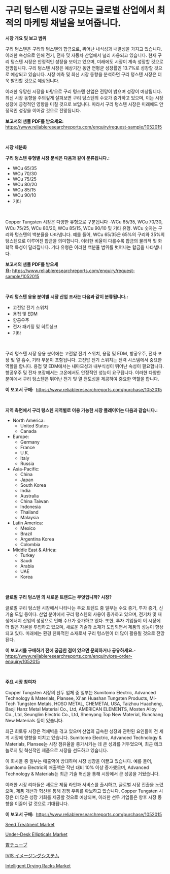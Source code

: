 <p><h1>구리 텅스텐 시장 규모는 글로벌 산업에서 최적의 마케팅 채널을 보여줍니다.</h1></p><p><strong>시장 개요 및 보고 범위</strong></p>
<p><p>구리 텅스텐은 구리와 텅스텐의 합금으로, 뛰어난 내식성과 내열성을 가지고 있습니다. 이러한 속성으로 인해 전기, 전자 및 자동차 산업에서 널리 사용되고 있습니다. 현재 구리 텅스텐 시장은 안정적인 성장을 보이고 있으며, 미래에도 시장이 계속 성장할 것으로 전망됩니다. 구리 텅스텐 시장은 예상기간 동안 연평균 성장률인 13.7%로 성장할 것으로 예상되고 있습니다. 시장 예측 및 최신 시장 동향을 분석하면 구리 텅스텐 시장은 더욱 발전할 것으로 예상됩니다. </p><p>이러한 유망한 시장을 바탕으로 구리 텅스텐 산업은 전망이 밝으며 성장이 예상됩니다. 최신 시장 동향을 주의깊게 살펴보면 구리 텅스텐의 수요가 증가하고 있으며, 이는 시장 성장에 긍정적인 영향을 미칠 것으로 보입니다. 따라서 구리 텅스텐 시장은 미래에도 안정적인 성장을 이어갈 것으로 전망됩니다.</p></p>
<p><strong>보고서의 샘플 PDF를 받으세요:</strong> <a href="https://www.reliableresearchreports.com/enquiry/request-sample/1052015">https://www.reliableresearchreports.com/enquiry/request-sample/1052015</a></p>
<p>&nbsp;</p>
<p><strong>시장 세분화</strong></p>
<p><strong>구리 텅스텐 유형별 시장 분석은 다음과 같이 분류됩니다.:</strong></p>
<p><ul><li>WCu 65/35</li><li>WCu 70/30</li><li>WCu 75/25</li><li>WCu 80/20</li><li>WCu 85/15</li><li>WCu 90/10</li><li>기타</li></ul></p>
<p>&nbsp;</p>
<p><p>Copper Tungsten 시장은 다양한 유형으로 구분됩니다 -WCu 65/35, WCu 70/30, WCu 75/25, WCu 80/20, WCu 85/15, WCu 90/10 및 기타 유형. WCu 숫자는 구리와 텅스텐의 백분율을 나타냅니다. 예를 들어, WCu 65/35은 65%의 구리와 35%의 텅스텐으로 이루어진 합금을 의미합니다. 이러한 비율이 다를수록 합금의 물리적 및 화학적 특성이 달라집니다. 기타 유형은 이러한 백분율 범위를 벗어나는 합금을 나타냅니다.</p></p>
<p><strong>보고서의 샘플 PDF를 받으세요:</strong>&nbsp;<a href="https://www.reliableresearchreports.com/enquiry/request-sample/1052015">https://www.reliableresearchreports.com/enquiry/request-sample/1052015</a></p>
<p>&nbsp;</p>
<p><strong> 구리 텅스텐 응용 분야별 시장 산업 조사는 다음과 같이 분류됩니다.:</strong></p>
<p><ul><li>고전압 전기 스위치</li><li>용접 및 EDM</li><li>항공우주</li><li>전자 패키징 및 히트싱크</li><li>기타</li></ul></p>
<p>&nbsp;</p>
<p><p>구리 텅스텐 시장 응용 분야에는 고전압 전기 스위치, 용접 및 EDM, 항공우주, 전자 포장 및 열 흡수, 기타 부문이 포함됩니다. 고전압 전기 스위치는 전력 시스템에서 중요한 역할을 합니다. 용접 및 EDM에서는 내마모성과 내부식성이 뛰어난 속성이 필요합니다. 항공우주 및 전자 포장에서는 고온에서도 안정적인 성능이 요구됩니다. 이러한 다양한 분야에서 구리 텅스텐은 뛰어난 전기 및 열 전도성을 제공하여 중요한 역할을 합니다.</p></p>
<p><strong>이 보고서 구매:</strong>&nbsp; <a href="https://www.reliableresearchreports.com/purchase/1052015">https://www.reliableresearchreports.com/purchase/1052015</a></p>
<p>&nbsp;</p>
<p><strong>지역 측면에서 구리 텅스텐 지역별로 이용 가능한 시장 플레이어는 다음과 같습니다.:</strong></p>
<p><ul>
    <li>
        North America:
        <ul>
            <li>United States</li>
            <li>Canada</li>
        </ul>
    </li>
    <li>
        Europe:
        <ul>
            <li>Germany</li>
            <li>France</li>
            <li>U.K.</li>
            <li>Italy</li>
            <li>Russia</li>
        </ul>
    </li>
    <li>
        Asia-Pacific:
        <ul>
            <li>China</li>
            <li>Japan</li>
            <li>South Korea</li>
            <li>India</li>
            <li>Australia</li>
            <li>China Taiwan</li>
            <li>Indonesia</li>
            <li>Thailand</li>
            <li>Malaysia</li>
        </ul>
    </li>
    <li>
        Latin America:
        <ul>
            <li>Mexico</li>
            <li>Brazil</li>
            <li>Argentina Korea</li>
            <li>Colombia</li>
        </ul>
    </li>
    <li>
        Middle East & Africa:
        <ul>
            <li>Turkey</li>
            <li>Saudi</li>
            <li>Arabia</li>
            <li>UAE</li>
            <li>Korea</li>
        </ul>
    </li>
    </ul></p>
<p>&nbsp;</p>
<p><strong>글로벌 구리 텅스텐 의 새로운 트렌드는 무엇입니까? 시장?</strong></p>
<p><p>글로벌 구리 텅스텐 시장에서 나타나는 주요 트렌드 중 일부는 수요 증가, 투자 증가, 신기술 도입 등이다. 산업 분야에서 구리 텅스텐의 사용이 증가하고 있으며, 전기차 및 재생에너지 산업의 성장으로 인해 수요가 증가하고 있다. 또한, 투자 기업들이 이 시장에 더 많은 자본을 투입하고 있으며, 새로운 기술과 소재가 도입되면서 제품의 성능이 향상되고 있다. 미래에는 환경 친화적인 소재로서 구리 텅스텐이 더 많이 활용될 것으로 전망된다.</p></p>
<p><strong>이 보고서를 구매하기 전에 궁금한 점이 있으면 문의하거나 공유하세요.</strong>- <a href="https://www.reliableresearchreports.com/enquiry/pre-order-enquiry/1052015">https://www.reliableresearchreports.com/enquiry/pre-order-enquiry/1052015</a></p>
<p>&nbsp;</p>
<p><strong>주요 시장 참여자</strong></p>
<p><p>Copper Tungsten 시장의 선두 업체 중 일부는 Sumitomo Electric, Advanced Technology & Materials, Plansee, Xi'an Huashan Tungsten Products, Mi-Tech Tungsten Metals, HOSO METAL, CHEMETAL USA, Taizhou Huacheng, Baoji Hanz Metal Material Co., Ltd, AMERICAN ELEMENTS, Mosten Alloy Co., Ltd, Seunglim Electric Co., Ltd, Shenyang Top New Material, Runchang New Materials 등이 있습니다.</p><p>최근 희토류 시장은 적체벽을 겪고 있으며 산업의 급속한 성장과 관련된 요인들이 전 세계 시장에 영향을 미치고 있습니다. Sumitomo Electric, Advanced Technology & Materials, Plansee는 시장 점유율을 증가시키는 데 큰 성과를 거두었으며, 최근 테크놀로지 및 혁신적인 제품으로 시장을 선도하고 있습니다.</p><p>이 회사들 중 일부는 매출액이 방대하며 시장 성장을 이끌고 있습니다. 예를 들어, Sumitomo Electric의 매출액은 작년 대비 10% 이상 증가했으며, Advanced Technology & Materials는 최근 기술 혁신을 통해 시장에서 큰 성공을 거뒀습니다.</p><p>이러한 시장 리더들은 새로운 제품 라인과 서비스를 출시하고, 글로벌 시장 진출을 노렸으며, 제품 개선과 혁신을 통해 경쟁 우위를 확보하고 있습니다. Copper Tungsten 시장은 더 많은 성장 기회를 제공할 것으로 예상되며, 이러한 선두 기업들은 향후 시장 동향을 이끌어 갈 것으로 기대됩니다.</p></p>
<p><strong>이 보고서 구매:</strong>&nbsp;&nbsp;<a href="https://www.reliableresearchreports.com/purchase/1052015">https://www.reliableresearchreports.com/purchase/1052015</a></p>
<p><p><a href="https://issuu.com/reportprime-2/docs/seed-treatment-market-size-2030.pptx">Seed Treatment Market</a></p><p><a href="https://github.com/marloy8/Market-Research-Report-List-3/blob/main/under-desk-ellipticals-market.md">Under-Desk Ellipticals Market</a></p><p><a href="https://medium.com/@maudward1907/%E8%83%83%E3%83%81%E3%83%A5%E3%83%BC%E3%83%96%E5%B8%82%E5%A0%B4-%E5%B8%82%E5%A0%B4cagr-%E5%B8%82%E5%A0%B4%E5%8B%95%E5%90%91-%E6%88%90%E9%95%B7%E6%88%A6%E7%95%A5%E3%81%AB%E9%96%A2%E3%81%99%E3%82%8B%E6%83%85%E5%A0%B1-cc3be748de09">胃チューブ</a></p><p><a href="https://github.com/EthanMorar2011/Market-Research-Report-List-1/blob/main/63044107510.md">IVIS イメージングシステム</a></p><p><a href="https://github.com/jj19131/Market-Research-Report-List-2/blob/main/intelligent-drying-racks-market.md">Intelligent Drying Racks Market</a></p></p>
